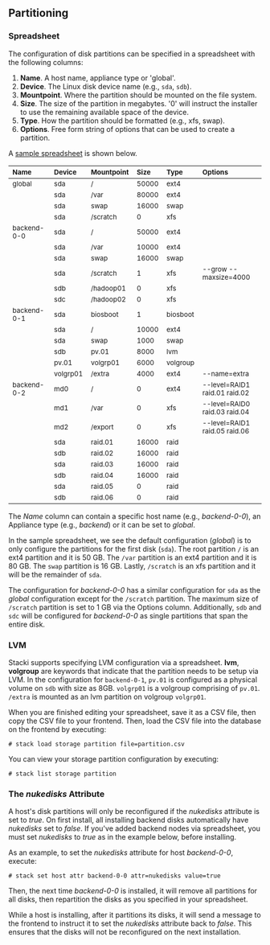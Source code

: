 
## Partitioning



### Spreadsheet

The configuration of disk partitions can be specified in a
spreadsheet with the following columns:

1. **Name**. A host name, appliance type or 'global'.
1. **Device**. The Linux disk device name (e.g., ``sda``, ``sdb``).
1. **Mountpoint**. Where the partition should be mounted on the file system.
1. **Size**. The size of the partition in megabytes. '0' will instruct the installer to use the remaining available space of the device.
1. **Type**. How the partition should be formatted (e.g., xfs, swap).
1. **Options**. Free form string of options that can be used to create a partition.

A
[sample spreadsheet](https://docs.google.com/spreadsheets/d/1nukh3bwcgwhxXn1czhDawog_-srlXgCy7arh2m71-so/edit?usp=sharing)
is shown below.

| <sub>Name</sub>        | <sub>Device</sub>   | <sub>Mountpoint</sub> | <sub>Size</sub>  | <sub>Type</sub>     | <sub>Options</sub>                       |
|:-----------------------|:--------------------|:----------------------|:-----------------|:--------------------|:-----------------------------------------|
| <sub>global</sub>      | <sub>sda</sub>      | <sub>/</sub>          | <sub>50000</sub> | <sub>ext4</sub>     |                                          |
|                        | <sub>sda</sub>      | <sub>/var</sub>       | <sub>80000</sub> | <sub>ext4</sub>     |                                          |
|                        | <sub>sda</sub>      | <sub>swap</sub>       | <sub>16000</sub> | <sub>swap</sub>     |                                          |
|                        | <sub>sda</sub>      | <sub>/scratch</sub>   | <sub>0</sub>     | <sub>xfs</sub>      |                                          |
| <sub>backend-0-0</sub> | <sub>sda</sub>      | <sub>/</sub>          | <sub>50000</sub> | <sub>ext4</sub>     |                                          |
|                        | <sub>sda</sub>      | <sub>/var</sub>       | <sub>10000</sub> | <sub>ext4</sub>     |                                          |
|                        | <sub>sda</sub>      | <sub>swap</sub>       | <sub>16000</sub> | <sub>swap</sub>     |                                          |
|                        | <sub>sda</sub>      | <sub>/scratch</sub>   | <sub>1</sub>     | <sub>xfs</sub>      | <sub>--grow --maxsize=4000</sub>         |
|                        | <sub>sdb</sub>      | <sub>/hadoop01</sub>  | <sub>0</sub>     | <sub>xfs</sub>      |                                          |
|                        | <sub>sdc</sub>      | <sub>/hadoop02</sub>  | <sub>0</sub>     | <sub>xfs</sub>      |                                          |
| <sub>backend-0-1</sub> | <sub>sda</sub>      | <sub>biosboot</sub>   | <sub>1</sub>     | <sub>biosboot</sub> |                                          |
|                        | <sub>sda</sub>      | <sub>/</sub>          | <sub>10000</sub> | <sub>ext4</sub>     |                                          |
|                        | <sub>sda</sub>      | <sub>swap</sub>       | <sub>1000</sub>  | <sub>swap</sub>     |                                          |
|                        | <sub>sdb</sub>      | <sub>pv.01</sub>      | <sub>8000</sub>  | <sub>lvm</sub>      |                                          |
|                        | <sub>pv.01</sub>    | <sub>volgrp01</sub>   | <sub>6000</sub>  | <sub>volgroup</sub> |                                          |
|                        | <sub>volgrp01</sub> | <sub>/extra</sub>     | <sub>4000</sub>  | <sub>ext4</sub>     | <sub>--name=extra</sub>                  |
| <sub>backend-0-2</sub> | <sub>md0</sub>      | <sub>/</sub>          | <sub>0</sub>     | <sub>ext4</sub>     | <sub>--level=RAID1 raid.01 raid.02</sub> |
|                        | <sub>md1</sub>      | <sub>/var</sub>       | <sub>0</sub>     | <sub>xfs</sub>      | <sub>--level=RAID0 raid.03 raid.04</sub> |
|                        | <sub>md2</sub>      | <sub>/export</sub>    | <sub>0</sub>     | <sub>xfs</sub>      | <sub>--level=RAID1 raid.05 raid.06</sub> |
|                        | <sub>sda</sub>      | <sub>raid.01</sub>    | <sub>16000</sub> | <sub>raid</sub>     |                                          |
|                        | <sub>sdb</sub>      | <sub>raid.02</sub>    | <sub>16000</sub> | <sub>raid</sub>     |                                          |
|                        | <sub>sda</sub>      | <sub>raid.03</sub>    | <sub>16000</sub> | <sub>raid</sub>     |                                          |
|                        | <sub>sdb</sub>      | <sub>raid.04</sub>    | <sub>16000</sub> | <sub>raid</sub>     |                                          |
|                        | <sub>sda</sub>      | <sub>raid.05</sub>    | <sub>0</sub>     | <sub>raid</sub>     |                                          |
|                        | <sub>sdb</sub>      | <sub>raid.06</sub>    | <sub>0</sub>     | <sub>raid</sub>     |                                          |

The _Name_ column can contain a specific host name (e.g., _backend-0-0_), an
Appliance type (e.g., _backend_) or it can be set to _global_.  

In the sample spreadsheet, we see the default configuration (_global_) is to
only configure the partitions for the first disk (``sda``).
The root partition ``/`` is an ext4 partition and it is 50 GB.
The ``/var`` partition is an ext4 partition and it is 80 GB.
The ``swap`` partition is 16 GB.
Lastly, ``/scratch`` is an xfs partition and it will be the remainder of ``sda``.

The configuration for _backend-0-0_ has a similar configuration for ``sda`` as the _global_ configuration except for the ``/scratch`` partition. The maximum size of ``/scratch`` partition is set to 1 GB via the Options column.
Additionally, ``sdb`` and ``sdc`` will be configured for _backend-0-0_ as single partitions that span the entire disk.

### LVM

Stacki supports specifying LVM configuration via a spreadsheet. **lvm**, **volgroup** are keywords that indicate that the partition needs to be setup via LVM. In the configuration for ``backend-0-1``,
``pv.01`` is configured as a physical volume on ``sdb`` with size as 8GB.
``volgrp01`` is a volgroup comprising of ``pv.01``. ``/extra`` is mounted as an lvm partition on volgroup ``volgrp01``.

When you are finished editing your spreadsheet, save it as a CSV file, then copy the CSV file to your frontend.
Then, load the CSV file into the database on the frontend by executing:

```
# stack load storage partition file=partition.csv
```

You can view your storage partition configuration by executing:

```
# stack list storage partition
```

### The _nukedisks_ Attribute

A host's disk partitions will only be reconfigured if the _nukedisks_ attribute is set to _true_. On first install, all installing backend disks automatically have _nukedisks_ set to _false_. If you've added backend nodes via spreadsheet, you must set _nukedisks_ to _true_ as in the example below, before installing.

As an example, to set the _nukedisks_ attribute for host _backend-0-0_, execute:

```
# stack set host attr backend-0-0 attr=nukedisks value=true
```

Then, the next time _backend-0-0_ is installed, it will remove all partitions for all disks, then repartition the disks as you specified in your spreadsheet.

While a host is installing, after it partitions its disks, it will send a message to the frontend to instruct it to set the  _nukedisks_ attribute back to _false_.
This ensures that the disks will not be reconfigured on the next installation.

